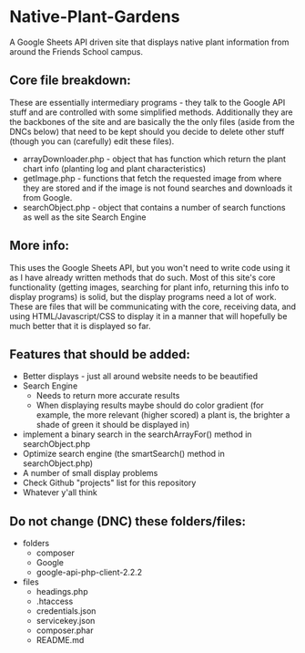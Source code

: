 # Native-Plant-Gardens
A Google Sheets API driven site that displays native plant information from around the Friends School campus.

## Core file breakdown:
  These are essentially intermediary programs - they talk to the Google API stuff and are controlled with some simplified methods. Additionally they are the backbones of the site and are basically the the only files (aside from the DNCs below) that need to be kept should you decide to delete other stuff (though you can (carefully) edit these files).
  * arrayDownloader.php - object that has function which return the plant chart info (planting log and plant characteristics)
  * getImage.php - functions that fetch the requested image from where they are stored and if the image is not found searches and downloads it from Google.
  * searchObject.php - object that contains a number of search functions as well as the site Search Engine
  
## More info:
This uses the Google Sheets API, but you won't need to write code using it as I have already written methods that do such. Most of this site's core functionality (getting images, searching for plant info, returning this info to display programs) is solid, but the display programs need a lot of work. These are files that will be communicating with the core, receiving data, and using HTML/Javascript/CSS to display it in a manner that will hopefully be much better that it is displayed so far.


## Features that should be added:
  * Better displays - just all around website needs to be beautified
  * Search Engine 
    * Needs to return more accurate results
    * When displaying results maybe should do color gradient (for example, the more relevant (higher scored) a plant is, the brighter a shade of green it should be displayed in)
  * implement a binary search in the searchArrayFor() method in searchObject.php
  * Optimize search engine (the smartSearch() method in searchObject.php)
  * A number of small display problems
  * Check Github "projects" list for this repository
  * Whatever y'all think
  

## Do not change (DNC) these folders/files:
 * folders
   * composer
   * Google
   * google-api-php-client-2.2.2
 * files
   * headings.php
   * .htaccess
   * credentials.json
   * servicekey.json
   * composer.phar
   * README.md
   
